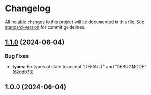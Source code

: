 # Changelog

All notable changes to this project will be documented in this file. See [standard-version](https://github.com/conventional-changelog/standard-version) for commit guidelines.

## [1.1.0](https://github.com/kntgio-z/developer-logs/compare/v1.0.1...v1.1.0) (2024-06-04)


### Bug Fixes

* **types:** Fix types of state to accept "DEFAULT" and "DEBUGMODE" ([62ddb73](https://github.com/kntgio-z/developer-logs/commit/62ddb73d29ceda7d536c0f9df2f67741c954cbe8))

## 1.0.0 (2024-06-04)
